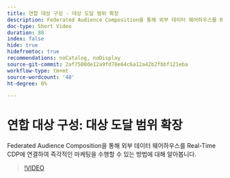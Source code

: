 ```yaml
---
title: 연합 대상 구성 - 대상 도달 범위 확장
description: Federated Audience Composition을 통해 외부 데이터 웨어하우스를 Real-Time CDP에 연결하여 즉각적인 마케팅을 수행할 수 있는 방법에 대해 알아봅니다.
doc-type: Short Video
duration: 88
index: false
hide: true
hidefromtoc: true
recommendations: noCatalog, noDisplay
source-git-commit: 2af7500de12a9fd78e64c6a12a42b2fbbf121eba
workflow-type: tm+mt
source-wordcount: '48'
ht-degree: 0%

---
```



# 연합 대상 구성: 대상 도달 범위 확장

Federated Audience Composition을 통해 외부 데이터 웨어하우스를 Real-Time CDP에 연결하여 즉각적인 마케팅을 수행할 수 있는 방법에 대해 알아봅니다.

<!-- 62_S508_3442517_87_federated-audience-composition-expanding-audience-reach -->
>[!VIDEO](https://video.tv.adobe.com/v/3458295/?learn=on&enablevpops=true)
